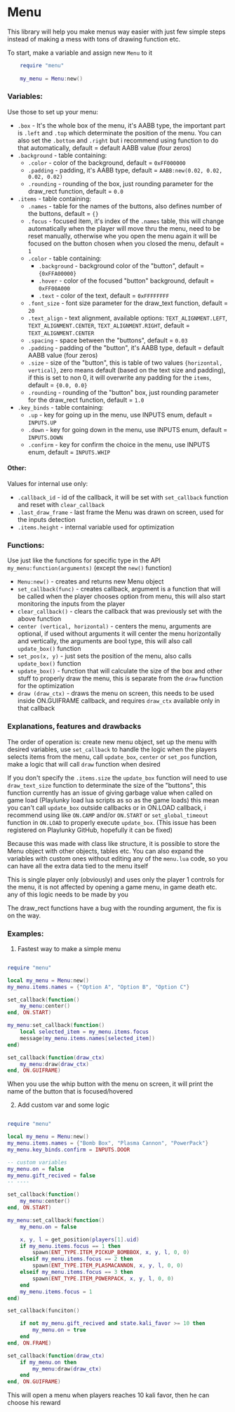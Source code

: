 # Menu

This library will help you make menus way easier with just few simple steps instead of making a mess with tons of drawing function etc.

To start, make a variable and assign new `Menu` to it


```lua
    require "menu"
    
    my_menu = Menu:new()
```
### Variables:
Use those to set up your menu:
- `.box` - It's the whole box of the menu, it's AABB type, the important part is `.left` and `.top` which determinate the position of the menu. You can also set the `.bottom` and `.right` but i recommend using function to do that automatically, default = default AABB value (four zeros)
- `.background` - table containing:
  - `.color` - color of the background, default = `0xFF000000`
  - `.padding` - padding, it's AABB type, default = `AABB:new(0.02, 0.02, 0.02, 0.02)`
  - `.rounding` - rounding of the box, just rounding parameter for the draw_rect function, default = `0.0`
- `.items` - table containing:
  - `.names` - table for the names of the buttons, also defines number of the buttons, default = `{}`
  - `.focus` - focused item, it's index of the `.names` table, this will change automatically when the player will move thru the menu, need to be reset manually, otherwise whe you open the menu again it will be focused on the button chosen when you closed the menu, default = `1`
  - `.color` - table containing:
    - `.background` - background color of the "button", default = `{0xFFA00000}`
    - `.hover` - color of the focused "button" background, default = `0xFF00A000`
    - `.text` - color of the text, default = `0xFFFFFFFF`
  - `.font_size` - font size parameter for the draw_text function, default = `20`
  - `.text_align` - text alignment, available options: `TEXT_ALIGNMENT.LEFT`, `TEXT_ALIGNMENT.CENTER`, `TEXT_ALIGNMENT.RIGHT`, default = `TEXT_ALIGNMENT.CENTER`
  - `.spacing` - space between the "buttons", default = `0.03`
  - `.padding` - padding of the "button", it's AABB type, default = default AABB value (four zeros)
  - `.size` - size of the "button", this is table of two values `{horizontal, vertical}`, zero means default (based on the text size and padding), if this is set to non 0, it will overwrite any padding for the `items`, default = `{0.0, 0.0}`
  - `.rounding` - rounding of the "button" box, just rounding parameter for the draw_rect function, default = `1.0`
- `.key_binds` - table containing:
  - `.up` - key for going up in the menu, use INPUTS enum, default = `INPUTS.UP`
  - `.down` - key for going down in the menu, use INPUTS enum, default = `INPUTS.DOWN`
  - `.confirm` - key for confirm the choice in the menu, use INPUTS enum, default = `INPUTS.WHIP`

#### Other:
Values for internal use only:
 - `.callback_id` - id of the callback, it will be set with `set_callback` function and reset with `clear_callback`
 - `.last_draw_frame` - last frame the Menu was drawn on screen, used for the inputs detection
 - `.items.height` - internal variable used for optimization
 

### Functions:
Use just like the functions for specific type in the API `my_menu:function(arguments)` (except the `new()` function)
 - `Menu:new()` - creates and returns new Menu object
 - `set_callback(func)` - creates callback, argument is a function that will be called when the player chooses option from menu, this will also start monitoring the inputs from the player
 - `clear_callback()` - clears the callback that was previously set with the above function
 - `center (vertical, horizontal)` - centers the menu, arguments are optional, if used without arguments it will center the menu horizontally and vertically, the arguments are bool type, this will also call `update_box()` function
 - `set_pos(x, y)` - just sets the position of the menu, also calls `update_box()` function
 - `update_box()` - function that will calculate the size of the box and other stuff to properly draw the menu, this is separate from the `draw` function for the optimization
 - `draw (draw_ctx)` - draws the menu on screen, this needs to be used inside ON.GUIFRAME callback, and requires `draw_ctx` available only in that callback
 
 ### Explanations, features and drawbacks
The order of operation is: create new menu object, set up the menu with desired variables, use `set_callback` to handle the logic when the players selects items from the menu, call `update_box`, `center` or `set_pos` function, make a logic that will call `draw` function when desired

If you don't specify the `.items.size` the `update_box` function will need to use `draw_text_size` function to determinate the size of the "buttons", this function currently has an issue of giving garbage value when called on game load (Playlunky load lua scripts as so as the game loads)
this mean you can't call `update_box` outside callbacks or in ON.LOAD callback, i recommend using like `ON.CAMP` and/or `ON.START` or `set_global_timeout` function in `ON.LOAD` to properly execute `update_box`. (This issue has been registered on Playlunky GitHub, hopefully it can be fixed)

Because this was made with class like structure, it is possible to store the Menu object with other objects, tables etc.
You can also expand the variables with custom ones without editing any of the `menu.lua` code, so you can have all the extra data tied to the menu itself

This is single player only (obviously) and uses only the player 1 controls for the menu, it is not affected by opening a game menu, in game death etc. any of this logic needs to be made by you

The draw_rect functions have a bug with the rounding argument, the fix is on the way. 

### Examples:

1. Fastest way to make a simple menu
```lua

require "menu"

local my_menu = Menu:new()
my_menu.items.names = {"Option A", "Option B", "Option C"}

set_callback(function()
    my_menu:center()
end, ON.START)

my_menu:set_callback(function()
    local selected_item = my_menu.items.focus
    message(my_menu.items.names[selected_item])
end)

set_callback(function(draw_ctx)
    my_menu:draw(draw_ctx)
end, ON.GUIFRAME)

```
When you use the whip button with the menu on screen, it will print the name of the button that is focused/hovered

2. Add custom var and some logic
```lua

require "menu"

local my_menu = Menu:new()
my_menu.items.names = {"Bomb Box", "Plasma Cannon", "PowerPack"}
my_menu.key_binds.confirm = INPUTS.DOOR

-- custom variables
my_menu.on = false
my_menu.gift_recived = false
-- ----

set_callback(function()
    my_menu:center()
end, ON.START)

my_menu:set_callback(function()
    my_menu.on = false

    x, y, l = get_position(players[1].uid)
    if my_menu.items.focus == 1 then
        spawn(ENT_TYPE.ITEM_PICKUP_BOMBBOX, x, y, l, 0, 0)
    elseif my_menu.items.focus == 2 then
        spawn(ENT_TYPE.ITEM_PLASMACANNON, x, y, l, 0, 0)
    elseif my_menu.items.focus == 3 then
        spawn(ENT_TYPE.ITEM_POWERPACK, x, y, l, 0, 0)
    end
    my_menu.items.focus = 1
end)

set_callback(funciton()

    if not my_menu.gift_recived and state.kali_favor >= 10 then
        my_menu.on = true
    end
end, ON.FRAME)

set_callback(function(draw_ctx)
    if my_menu.on then
        my_menu:draw(draw_ctx)
    end
end, ON.GUIFRAME)

```
This will open a menu when players reaches 10 kali favor, then he can choose his reward

